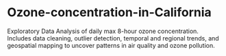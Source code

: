 # Ozone-concentration-in-California
 Exploratory Data Analysis of daily max 8-hour ozone concentration. Includes data cleaning, outlier detection, temporal and regional trends, and geospatial mapping to uncover patterns in air quality and ozone pollution.
